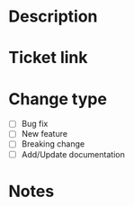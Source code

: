 # Description

<!-- Please include a summary of the changes. -->

# Ticket link

<!-- Please include all the tickets links related with this change -->

# Change type

<!-- Please select the change type -->

- [ ] Bug fix <!-- (non-breaking change which fixes an issue) -->
- [ ] New feature <!-- (non-breaking change which adds functionality) -->
- [ ] Breaking change <!-- (fix or feature that would cause existing functionality to not work as expected) -->
- [ ] Add/Update documentation

# Notes

<!-- Please include any other relavant information here -->
